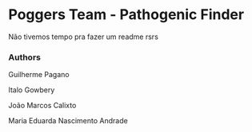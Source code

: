 # Poggers Team - Pathogenic Finder

Não tivemos tempo pra fazer um readme rsrs


### Authors

Guilherme Pagano

Italo Gowbery

João Marcos Calixto

Maria Eduarda Nascimento Andrade
